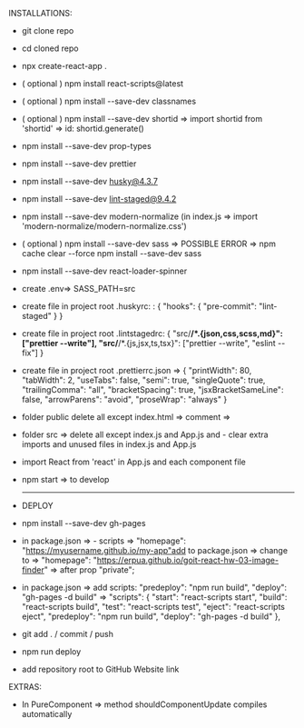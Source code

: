 INSTALLATIONS:

- git clone repo
- cd cloned repo
- npx create-react-app .
- ( optional ) npm install react-scripts@latest
- ( optional ) npm install --save-dev classnames
- ( optional ) npm install --save-dev shortid => import shortid from 'shortid'
  => id: shortid.generate()
- npm install --save-dev prop-types
- npm install --save-dev prettier
- npm install --save-dev husky@4.3.7
- npm install --save-dev lint-staged@9.4.2
- npm install --save-dev modern-normalize (in index.js => import
  'modern-normalize/modern-normalize.css')
- ( optional ) npm install --save-dev sass => POSSIBLE ERROR => npm cache clear
  --force npm install --save-dev sass
- npm install --save-dev react-loader-spinner
- create .env=> SASS_PATH=src
- create file in project root .huskyrc: : { "hooks": { "pre-commit":
  "lint-staged" } }
- create file in project root .lintstagedrc: { "src/**/\*.{json,css,scss,md}":
  ["prettier --write"], "src/**/\*.{js,jsx,ts,tsx}": ["prettier --write",
  "eslint --fix"] }
- create file in project root .prettierrc.json => { "printWidth": 80,
  "tabWidth": 2, "useTabs": false, "semi": true, "singleQuote": true,
  "trailingComma": "all", "bracketSpacing": true, "jsxBracketSameLine": false,
  "arrowParens": "avoid", "proseWrap": "always" }
- folder public delete all except index.html => comment =>
  <link rel="manifest" href="%PUBLIC_URL%/manifest.json" />
- folder src => delete all except index.js and App.js and - clear extra imports
  and unused files in index.js and App.js
- import React from 'react' in App.js and each component file
- npm start => to develop

  ***

- DEPLOY

- npm install --save-dev gh-pages
- in package.json => - scripts => "homepage":
  "https://myusername.github.io/my-app"add to package.json => change to =>
  "homepage": "https://erpua.github.io/goit-react-hw-03-image-finder" => after
  prop "private";
- in package.json => add scripts: "predeploy": "npm run build", "deploy":
  "gh-pages -d build" => "scripts": { "start": "react-scripts start", "build":
  "react-scripts build", "test": "react-scripts test", "eject": "react-scripts
  eject", "predeploy": "npm run build", "deploy": "gh-pages -d build" },
- git add . / commit / push
- npm run deploy
- add repository root to GitHub Website link

EXTRAS:

- In PureComponent => method shouldComponentUpdate compiles automatically
